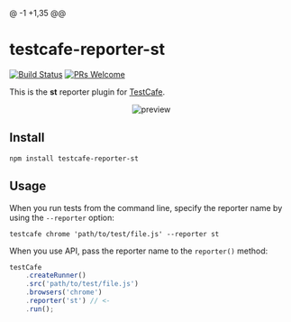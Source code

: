 @ -1 +1,35 @@
# testcafe-reporter-st
[![Build Status](https://travis-ci.org/Soluto/testcafe-reporter-st.svg)](https://travis-ci.org/Soluto/testcafe-reporter-st) 
[![PRs Welcome](https://img.shields.io/badge/PRs-welcome-brightgreen.svg?style=flat-square)](http://makeapullrequest.com)

This is the **st** reporter plugin for [TestCafe](http://devexpress.github.io/testcafe).

<p align="center">
    <img src="http://i.imgur.com/7ozfb4Q.png" alt="preview" border="border:2px solid black;"/>
</p>

## Install

```
npm install testcafe-reporter-st
```

## Usage

When you run tests from the command line, specify the reporter name by using the `--reporter` option:

```
testcafe chrome 'path/to/test/file.js' --reporter st
```


When you use API, pass the reporter name to the `reporter()` method:

```js
testCafe
    .createRunner()
    .src('path/to/test/file.js')
    .browsers('chrome')
    .reporter('st') // <-
    .run();
``` 
